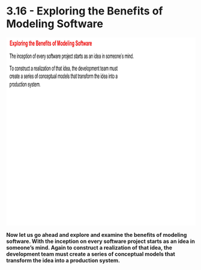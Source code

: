 # 3.16 - Exploring the Benefits of Modeling Software

<img src="/images/03_16_01.jpg" width="800" height="500">

**Now let us go ahead and explore and examine the benefits of modeling software. With the inception on every software project starts as an idea in someone’s mind. Again to construct a realization of that idea, the development team must create a series of conceptual models that transform the idea into a production system.**